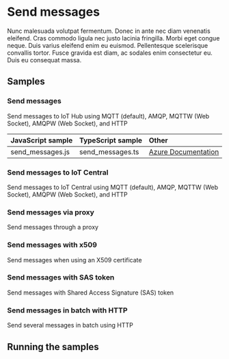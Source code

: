 # Send messages

Nunc malesuada volutpat fermentum. Donec in ante nec diam venenatis eleifend. Cras commodo ligula nec justo lacinia fringilla. Morbi eget congue neque. Duis varius eleifend enim eu euismod. Pellentesque scelerisque convallis tortor. Fusce gravida est diam, ac sodales enim consectetur eu. Duis eu consequat massa.

## Samples

### Send messages

Send messages to IoT Hub using MQTT (default), AMQP, MQTTW (Web Socket), AMQPW (Web Socket), and HTTP

| JavaScript sample | TypeScript sample | Other               |
| :---------------- | :---------------- | :------------------ |
| send_messages.js  | send_messages.ts  | [Azure Documentation](#) |

### Send messages to IoT Central

Send messages to IoT Central using MQTT (default), AMQP, MQTTW (Web Socket), AMQPW (Web Socket), and HTTP

### Send messages via proxy

Send messages through a proxy

### Send messages with x509

Send messages when using an X509 certificate

### Send messages with SAS token

Send messages with Shared Access Signature (SAS) token

### Send messages in batch with HTTP

Send several messages in batch using HTTP

## Running the samples
